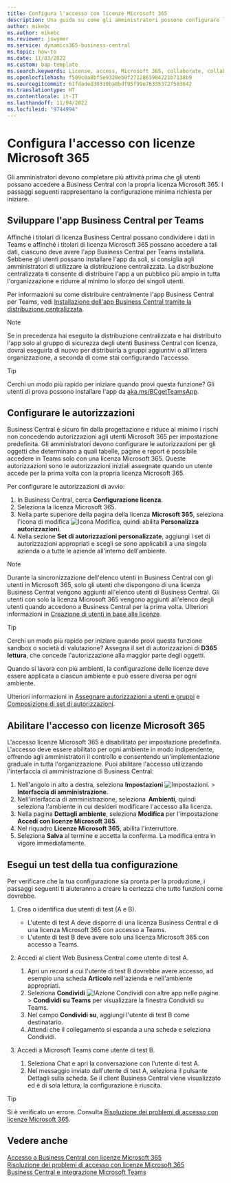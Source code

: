 ```yaml
---
title: Configura l'accesso con licenze Microsoft 365
description: Una guida su come gli amministratori possono configurare l'accesso a Business Central con licenze Microsoft 365.
author: mikebc
ms.author: mikebc
ms.reviewer: jswymer
ms.service: dynamics365-business-central
ms.topic: how-to
ms.date: 11/03/2022
ms.custom: bap-template
ms.search.keywords: License, access, Microsoft 365, collaborate, collaboration, Teams, Microsoft Teams
ms.openlocfilehash: f509c0a8bf5e9320eb0f2712863984221b7138b9
ms.sourcegitcommit: 61fdaded30310ba8bdf95f99e76335372f583642
ms.translationtype: HT
ms.contentlocale: it-IT
ms.lasthandoff: 11/04/2022
ms.locfileid: "9744994"
---
```

# <a name="set-up-access-with-microsoft-365-licenses"></a>Configura l'accesso con licenze Microsoft 365 

Gli amministratori devono completare più attività prima che gli utenti possano accedere a Business Central con la propria licenza Microsoft 365. I passaggi seguenti rappresentano la configurazione minima richiesta per iniziare.  

## <a name="deploy-the-business-central-app-for-teams"></a>Sviluppare l'app Business Central per Teams 

Affinché i titolari di licenza Business Central possano condividere i dati in Teams e affinché i titolari di licenza Microsoft 365 possano accedere a tali dati, ciascuno deve avere l'app Business Central per Teams installata. Sebbene gli utenti possano installare l'app da soli, si consiglia agli amministratori di utilizzare la distribuzione centralizzata. La distribuzione centralizzata ti consente di distribuire l'app a un pubblico più ampio in tutta l'organizzazione e ridurre al minimo lo sforzo dei singoli utenti. 

Per informazioni su come distribuire centralmente l'app Business Central per Teams, vedi [Installazione dell'app Business Central tramite la distribuzione centralizzata](admin-teams-integration.md#installing-the-business-central-app-by-using-centralized-deployment).

> [!NOTE]
> Se in precedenza hai eseguito la distribuzione centralizzata e hai distribuito l'app solo al gruppo di sicurezza degli utenti Business Central con licenza, dovrai eseguirla di nuovo per distribuirla a gruppi aggiuntivi o all'intera organizzazione, a seconda di come stai configurando l'accesso.

> [!TIP]
> Cerchi un modo più rapido per iniziare quando provi questa funzione? Gli utenti di prova possono installare l'app da [aka.ms/BCgetTeamsApp](https://aka.ms/BCgetTeamsApp).

## <a name="configure-permissions"></a>Configurare le autorizzazioni

Business Central è sicuro fin dalla progettazione e riduce al minimo i rischi non concedendo autorizzazioni agli utenti Microsoft 365 per impostazione predefinita. Gli amministratori devono configurare le autorizzazioni per gli oggetti che determinano a quali tabelle, pagine e report è possibile accedere in Teams solo con una licenza Microsoft 365. Queste autorizzazioni sono le autorizzazioni iniziali assegnate quando un utente accede per la prima volta con la propria licenza Microsoft 365. 

Per configurare le autorizzazioni di avvio:

1. In Business Central, cerca **Configurazione licenza**.
2. Seleziona la licenza Microsoft 365.
3. Nella parte superiore della pagina della licenza **Microsoft 365**, seleziona l'icona di modifica ![Icona Modifica](media/edit-pencil.png), quindi abilita **Personalizza autorizzazioni**. 
4. Nella sezione **Set di autorizzazioni personalizzate**, aggiungi i set di autorizzazioni appropriati e scegli se sono applicabili a una singola azienda o a tutte le aziende all'interno dell'ambiente.

> [!NOTE]
> Durante la sincronizzazione dell'elenco utenti in Business Central con gli utenti in Microsoft 365, solo gli utenti che dispongono di una licenza Business Central vengono aggiunti all'elenco utenti di Business Central. Gli utenti con solo la licenza Microsoft 365 vengono aggiunti all'elenco degli utenti quando accedono a Business Central per la prima volta. Ulteriori informazioni in [Creazione di utenti in base alle licenze](ui-how-users-permissions.md).

> [!TIP]
> Cerchi un modo più rapido per iniziare quando provi questa funzione sandbox o società di valutazione? Assegna il set di autorizzazioni di **D365 lettura**, che concede l'autorizzazione alla maggior parte degli oggetti.  

Quando si lavora con più ambienti, la configurazione delle licenze deve essere applicata a ciascun ambiente e può essere diversa per ogni ambiente. 

Ulteriori informazioni in [Assegnare autorizzazioni a utenti e gruppi](ui-define-granular-permissions.md) e [Composizione di set di autorizzazioni](/dynamics365/business-central/dev-itpro/developer/devenv-permissionset-composing).

## <a name="turn-on-access-with-microsoft-365-licenses"></a>Abilitare l'accesso con licenze Microsoft 365

L'accesso licenze Microsoft 365 è disabilitato per impostazione predefinita. L'accesso deve essere abilitato per ogni ambiente in modo indipendente, offrendo agli amministratori il controllo e consentendo un'implementazione graduale in tutta l'organizzazione. Puoi abilitare l'accesso utilizzando l'interfaccia di amministrazione di Business Central: 

1. Nell'angolo in alto a destra, seleziona **Impostazioni** ![Impostazioni.](media/ui-experience/settings_icon_small.png "Icona Impostazioni per Gestione ruolo utente") > **Interfaccia di amministrazione**.  
2. Nell'interfaccia di amministrazione, seleziona  **Ambienti**, quindi seleziona l'ambiente in cui desideri modificare l'accesso alla licenza. 
3. Nella pagina **Dettagli ambiente**, seleziona **Modifica** per l'impostazione **Accedi con licenze Microsoft 365**.
4. Nel riquadro **Licenze Microsoft 365**, abilita l'interruttore. 
5. Seleziona **Salva** al termine e accetta la conferma. La modifica entra in vigore immediatamente.

## <a name="test-your-setup"></a>Esegui un test della tua configurazione

Per verificare che la tua configurazione sia pronta per la produzione, i passaggi seguenti ti aiuteranno a creare la certezza che tutto funzioni come dovrebbe. 

1. Crea o identifica due utenti di test (A e B).

   - L'utente di test A deve disporre di una licenza Business Central e di una licenza Microsoft 365 con accesso a Teams.
   - L'utente di test B deve avere solo una licenza Microsoft 365 con accesso a Teams.

2. Accedi al client Web Business Central come utente di test A.

   1. Apri un record a cui l'utente di test B dovrebbe avere accesso, ad esempio una scheda **Articolo** nell'azienda e nell'ambiente appropriati.
   2. Seleziona **Condividi** ![!Azione Condividi con altre app nelle pagine.](media/share-icon.png) > **Condividi su Teams** per visualizzare la finestra Condividi su Teams.
   3. Nel campo **Condividi su**, aggiungi l'utente di test B come destinatario. 
   4. Attendi che il collegamento si espanda a una scheda e seleziona Condividi. 

3. Accedi a Microsoft Teams come utente di test B.

   1. Seleziona Chat e apri la conversazione con l'utente di test A. 
   2. Nel messaggio inviato dall'utente di test A, seleziona il pulsante Dettagli sulla scheda. Se il client Business Central viene visualizzato ed è di sola lettura, la configurazione è riuscita. 

> [!TIP]
> Si è verificato un errore. Consulta [Risoluzione dei problemi di accesso con licenze Microsoft 365](admin-access-with-m365-license-troubleshooting.md).

## <a name="see-also"></a>Vedere anche

[Accesso a Business Central con licenze Microsoft 365](admin-access-with-m365-license.md#minimum-requirements)  
[Risoluzione dei problemi di accesso con licenze Microsoft 365](admin-access-with-m365-license-troubleshooting.md)  
[Business Central e integrazione Microsoft Teams](across-teams-overview.md)  